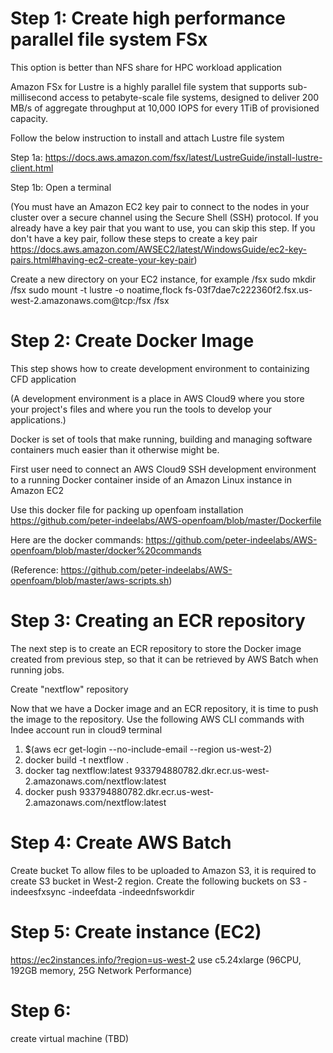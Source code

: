 # Step 1: Create high performance parallel file system FSx 

This option is better than NFS share for HPC workload application

Amazon FSx for Lustre is a highly parallel file system that supports sub-millisecond access to petabyte-scale file systems, designed to deliver 200 MB/s of aggregate throughput at 10,000 IOPS for every 1TiB of provisioned capacity.

Follow the below instruction to install and attach Lustre file system

Step 1a: https://docs.aws.amazon.com/fsx/latest/LustreGuide/install-lustre-client.html

Step 1b: 
Open a terminal

(You must have an Amazon EC2 key pair to connect to the nodes in your cluster over a
secure channel using the Secure Shell (SSH) protocol. If you already have a key pair
that you want to use, you can skip this step. If you don't have a key pair, follow these
steps to create a key pair https://docs.aws.amazon.com/AWSEC2/latest/WindowsGuide/ec2-key-pairs.html#having-ec2-create-your-key-pair)


Create a new directory on your EC2 instance, for example /fsx
sudo mkdir /fsx
sudo mount -t lustre -o noatime,flock fs-03f7dae7c222360f2.fsx.us-west-2.amazonaws.com@tcp:/fsx /fsx



# Step 2: Create Docker Image
This step shows how to create development environment to containizing CFD application

(A development environment is a place in AWS Cloud9 where you store your project's files and where you run the tools to develop your applications.)

Docker is set of tools that make running, building and managing software containers much easier than it otherwise might be.

First user need to connect an AWS Cloud9 SSH development environment to a running Docker container inside of an Amazon Linux instance in Amazon EC2

Use this docker file for packing up openfoam installation
https://github.com/peter-indeelabs/AWS-openfoam/blob/master/Dockerfile

Here are the docker commands:
https://github.com/peter-indeelabs/AWS-openfoam/blob/master/docker%20commands

(Reference: https://github.com/peter-indeelabs/AWS-openfoam/blob/master/aws-scripts.sh)

# Step 3: Creating an ECR repository
The next step is to create an ECR repository to store the Docker image created from previous step, so that it can be retrieved by AWS Batch when running jobs.

Create "nextflow" repository

Now that we have a Docker image and an ECR repository, it is time to push the image to the repository. Use the following AWS CLI commands with Indee account run in cloud9 terminal
1) $(aws ecr get-login --no-include-email --region us-west-2)
2) docker build -t nextflow .
3) docker tag nextflow:latest 933794880782.dkr.ecr.us-west-2.amazonaws.com/nextflow:latest
4) docker push 933794880782.dkr.ecr.us-west-2.amazonaws.com/nextflow:latest

# Step 4: Create AWS Batch

Create bucket 
To allow files to be uploaded to Amazon S3, it is required to create S3 bucket in West-2 region. Create the following buckets on S3
-indeesfxsync
-indeefdata
-indeednfsworkdir

# Step 5: Create instance (EC2)

https://ec2instances.info/?region=us-west-2
use c5.24xlarge (96CPU, 192GB memory, 25G Network Performance)


# Step 6:
create virtual machine
(TBD)
